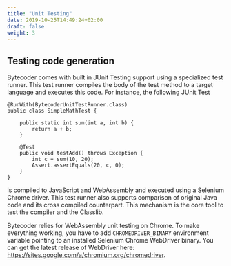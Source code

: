 ```yaml
---
title: "Unit Testing"
date: 2019-10-25T14:49:24+02:00
draft: false
weight: 3
---
```


## Testing code generation

Bytecoder comes with built in JUnit Testing support using a specialized test runner. This test runner compiles the body of the test method to a target language
and executes this code. For instance, the following JUnit Test

```
@RunWith(BytecoderUnitTestRunner.class)
public class SimpleMathTest {

    public static int sum(int a, int b) {
        return a + b;
    }

    @Test
    public void testAdd() throws Exception {
        int c = sum(10, 20);
        Assert.assertEquals(20, c, 0);
    }
}
```

is compiled to JavaScript and WebAssembly and executed using a Selenium Chrome driver. This test runner also supports comparison of original Java code and its cross compiled counterpart. This mechanism is the core tool to test the compiler and the Classlib.

Bytecoder relies for WebAssembly unit testing on Chrome. To make everything working, you have to add `CHROMEDRIVER_BINARY` 
environment variable pointing to an installed Selenium Chrome WebDriver binary. You can get the latest release
of WebDriver here: https://sites.google.com/a/chromium.org/chromedriver.  
